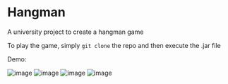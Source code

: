 # Hangman

A university project to create a hangman game

To play the game, simply `git clone` the repo and then execute the .jar file

Demo:


![image](https://user-images.githubusercontent.com/30599794/41821253-b4a338d8-77d5-11e8-98e9-ac57cb6af0db.png)
![image](https://user-images.githubusercontent.com/30599794/41821265-e00393ce-77d5-11e8-91fb-15ddfe2ad5d3.png)
![image](https://user-images.githubusercontent.com/30599794/41821271-e95966c4-77d5-11e8-9b03-241c8973bd1b.png)
![image](https://user-images.githubusercontent.com/30599794/41821278-fa93eb76-77d5-11e8-9343-330d39bd1212.png)
